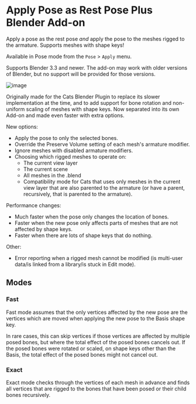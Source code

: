 # Apply Pose as Rest Pose Plus Blender Add-on
Apply a pose as the rest pose *and* apply the pose to the meshes rigged to the armature. Supports meshes with shape keys!

Available in Pose mode from the `Pose` > `Apply` menu.

Supports Blender 3.3 and newer. The add-on may work with older versions of Blender, but no support will be provided for those versions.

![image](https://github.com/Mysteryem/blender-apply-pose-as-rest-pose-plus/assets/495015/8039d712-e3fa-44f5-97ed-1fbcce77532a)

Originally made for the Cats Blender Plugin to replace its slower implementation at the time, and to add support for bone rotation and non-uniform scaling of meshes with shape keys. Now separated into its own Add-on and made even faster with extra options.

New options:
- Apply the pose to only the selected bones.
- Override the Preserve Volume setting of each mesh's armature modifier.
- Ignore meshes with disabled armature modifiers.
- Choosing which rigged meshes to operate on:
  - The current view layer
  - The current scene
  - All meshes in the .blend
  - Compatibility mode for Cats that uses only meshes in the current view layer that are also parented to the armature (or have a parent, recursively, that is parented to the armature).

Performance changes:
- Much faster when the pose only changes the location of bones.
- Faster when the new pose only affects parts of meshes that are not affected by shape keys.
- Faster when there are lots of shape keys that do nothing.

Other:
- Error reporting when a rigged mesh cannot be modified (is multi-user data/is linked from a library/is stuck in Edit mode).

## Modes

### Fast

Fast mode assumes that the only vertices affected by the new pose are the vertices which are moved when applying the new pose to the Basis shape key.

In rare cases, this can skip vertices if those vertices are affected by multiple posed bones, but where the total effect of the posed bones cancels out. If the posed bones were rotated or scaled, on shape keys other than the Basis, the total effect of the posed bones might not cancel out.

### Exact

Exact mode checks through the vertices of each mesh in advance and finds all vertices that are rigged to the bones that have been posed or their child bones recursively.

